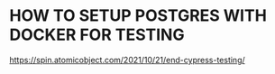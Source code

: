 # HOW TO SETUP POSTGRES WITH DOCKER FOR TESTING

<https://spin.atomicobject.com/2021/10/21/end-cypress-testing/>


